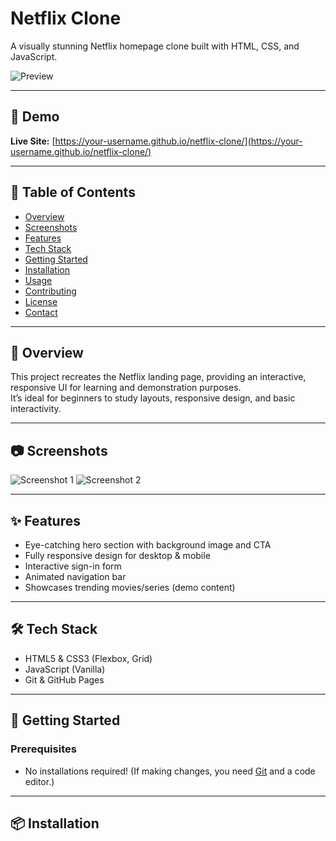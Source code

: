 # Netflix Clone

A visually stunning Netflix homepage clone built with HTML, CSS, and JavaScript.

![Preview](preview.png)

---

## 🚀 Demo

**Live Site:** [https://your-username.github.io/netflix-clone/](https://your-username.github.io/netflix-clone/)

---

## 📌 Table of Contents

- [Overview](#overview)
- [Screenshots](#screenshots)
- [Features](#features)
- [Tech Stack](#tech-stack)
- [Getting Started](#getting-started)
- [Installation](#installation)
- [Usage](#usage)
- [Contributing](#contributing)
- [License](#license)
- [Contact](#contact)

---

## 📝 Overview

This project recreates the Netflix landing page, providing an interactive, responsive UI for learning and demonstration purposes.  
It’s ideal for beginners to study layouts, responsive design, and basic interactivity.

---

## 📷 Screenshots

![Screenshot 1](screenshots/screen1.png)
![Screenshot 2](screenshots/screen2.png)

---

## ✨ Features

- Eye-catching hero section with background image and CTA
- Fully responsive design for desktop & mobile
- Interactive sign-in form
- Animated navigation bar
- Showcases trending movies/series (demo content)

---

## 🛠️ Tech Stack

- HTML5 & CSS3 (Flexbox, Grid)
- JavaScript (Vanilla)
- Git & GitHub Pages

---

## 🏁 Getting Started

### Prerequisites

- No installations required! (If making changes, you need [Git](https://git-scm.com/) and a code editor.)

---

## 📦 Installation


